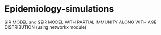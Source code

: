 # Epidemiology-simulations
SIR MODEL and SEIR MODEL WITH PARTIAL IMMUNITY ALONG WITH AGE DISTRIBUTION (using networkx module)
